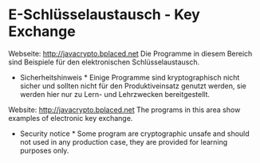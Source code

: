# E-Schlüsselaustausch - Key Exchange

Webseite: http://javacrypto.bplaced.net Die Programme in diesem Bereich sind Beispiele für den elektronischen Schlüsselaustausch.

* Sicherheitshinweis * Einige Programme sind kryptographisch nicht sicher und sollten nicht für den Produktiveinsatz genutzt werden, sie werden hier nur zu Lern- und Lehrzwecken bereitgestellt.

Website: http://javacrypto.bplaced.net The programs in this area show examples of electronic key exchange.

* Security notice * Some program are cryptographic unsafe and should not used in any production case, they are provided for learning purposes only.
